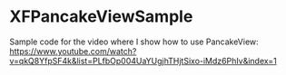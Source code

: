 # XFPancakeViewSample

Sample code for the video where I show how to use PancakeView: https://www.youtube.com/watch?v=qkQ8YfpSF4k&list=PLfbOp004UaYUgjhTHjtSixo-iMdz6PhIv&index=1
